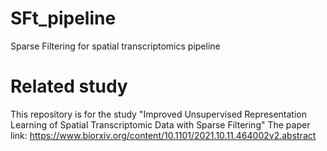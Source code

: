 # SFt_pipeline
Sparse Filtering for spatial transcriptomics pipeline

# Related study
This repository is for the study "Improved Unsupervised Representation Learning of Spatial Transcriptomic Data with Sparse Filtering"
The paper link: https://www.biorxiv.org/content/10.1101/2021.10.11.464002v2.abstract
